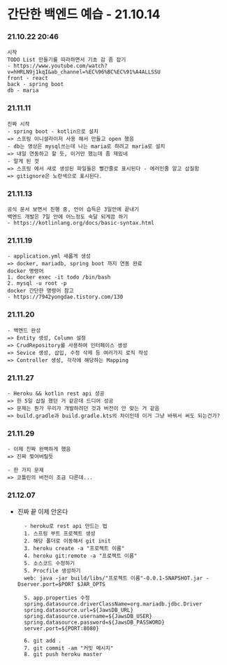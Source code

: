 # 간단한 백엔드 예습 - 21.10.14

### 21.10.22 20:46

    시작
    TODO List 만들기를 따라하면서 기초 감 좀 잡기
    - https://www.youtube.com/watch?v=hHRLN9j1kqI&ab_channel=%EC%96%BC%EC%91%A4ALLSSU
    front - react
    back - spring boot
    db - maria

### 21.11.11

    진짜 시작
    - spring boot - kotlin으로 설치
    => 스프링 이니셜라이저 사용 해서 만들고 open 했음
    - db는 영상은 mysql쓰는데 나는 maria로 하려고 maria로 설치
    => 내일 연동하고 할 듯, 이거만 했는데 좀 재밌네
    - 알게 된 것
    => 스프링 에서 새로 생성된 파일들은 빨간줄로 표시된다 - 에러인줄 알고 삽질함
    => gitignore은 노란색으로 표시된다.

### 21.11.13

    공식 문서 보면서 진행 중, 언어 습득은 3일안에 끝내기
    백엔드 개발은 7일 안에 어느정도 숙달 되게끔 하기
    - https://kotlinlang.org/docs/basic-syntax.html

### 21.11.19

    - application.yml 새롭게 생성
    => docker, mariadb, spring boot 까지 연동 완료
    docker 명령어
    1. docker exec -it todo /bin/bash
    2. mysql -u root -p
    docker 간단한 명령어 참고
    - https://7942yongdae.tistory.com/130

### 21.11.20

    - 백엔드 완성
    => Entity 생성, Column 설정
    => CrudRepository를 사용하여 인터페이스 생성
    => Sevice 생성, 삽입, 수정 삭제 등 여러가지 로직 작성
    => Controller 생성, 각각에 해당하는 Mapping

### 21.11.27

    - Heroku && kotlin rest api 성공
    => 한 5일 삽질 했던 거 같은데 드디어 성공
    => 문제는 뭔가 우리가 개발하려던 것과 버전이 안 맞는 거 같음
    => build.gradle과 build.gradle.kts의 차이인데 이거 그냥 바꿔서 써도 되는건가?

### 21.11.29

    - 이제 진짜 완벽하게 했음
    => 진짜 찢어버릴듯

    - 한 가지 문제
    => 코틀린의 버전이 조금 다른데...

### 21.12.07

- 진짜 끝 이제 안온다

        - heroku로 rest api 만드는 법
        1. 스프링 부트 프로젝트 생성
        2. 해당 폴더로 이동해서 git init
        3. heroku create -a "프로젝트 이름"
        4. heroku git:remote -a "프로젝트 이름"
        5. 소스코드 수정하기
        5. Procfile 생성하기
        web: java -jar build/libs/"프로젝트 이름"-0.0.1-SNAPSHOT.jar -Dserver.port=$PORT $JAR_OPTS

        5. app.properties 수정
        spring.datasource.driverClassName=org.mariadb.jdbc.Driver
        spring.datasource.url=${JawsDB_URL}
        spring.datasource.username=${JawsDB_USER}
        spring.datasource.password=${JawsDB_PASSWORD}
        server.port=${PORT:8080}

        6. git add .
        7. git commit -am "커밋 메시지"
        8. git push heroku master
